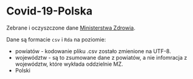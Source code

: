 # Covid-19-Polska
Zebrane i oczyszczone dane [Ministerstwa Zdrowia](https://www.gov.pl/web/koronawirus/wykaz-zarazen-koronawirusem-sars-cov-2). 

Dane są formacie `csv` i `Rda` na poziomie:

* powiatów - kodowanie pliku .csv zostało zmienione na UTF-8.
* województw - są to zsumowane dane z powiatów, a nie infomracja z województw, które wykłada oddzielnie MZ.
* Polski